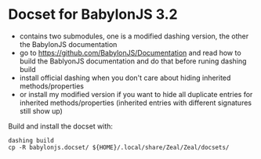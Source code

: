 # Docset for BabylonJS 3.2

- contains two submodules, one is a modified dashing version, the other the BabylonJS documentation
- go to https://github.com/BabylonJS/Documentation and read how to build the BablyonJS documentation and do that before runing dashing build
- install official dashing when you don't care about hiding inherited methods/properties
- or install my modified version if you want to hide all duplicate entries for inherited methods/properties (inherited entries with different signatures still show up)

Build and install the docset with:

```
dashing build
cp -R babylonjs.docset/ ${HOME}/.local/share/Zeal/Zeal/docsets/
```
